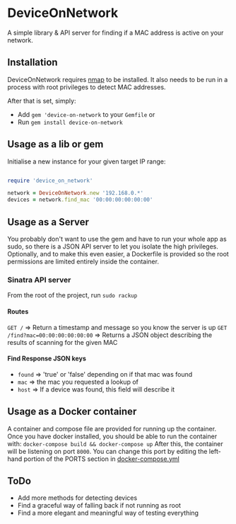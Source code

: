 DeviceOnNetwork
===============

A simple library & API server for finding if a MAC address is active on your network.

Installation
------------
DeviceOnNetwork requires [nmap](http://nmap.org/) to be installed.
It also needs to be run in a process with root privileges to detect MAC addresses.

After that is set, simply:
- Add `gem 'device-on-network` to your `Gemfile`
or
- Run `gem install device-on-network`

Usage as a lib or gem
---------------------
Initialise a new instance for your given target IP range:
```ruby

require 'device_on_network'

network = DeviceOnNetwork.new '192.168.0.*'
devices = network.find_mac '00:00:00:00:00:00'

```

Usage as a Server
-----------------
You probably don't want to use the gem and have to run your whole app as sudo, so there is a JSON API server to let you isolate the high privileges. Optionally, and to make this even easier, a Dockerfile is provided so the root permissions are limited entirely inside the container.

### Sinatra API server
From the root of the project, run
`sudo rackup`

#### Routes
`GET /` => Return a timestamp and message so you know the server is up
`GET /find?mac=00:00:00:00:00:00` => Returns a JSON object describing the results of scanning for the given MAC

#### Find Response JSON keys
- `found` => 'true' or 'false' depending on if that mac was found
- `mac` => the mac you requested a lookup of
- `host` => If a device was found, this field will describe it

Usage as a Docker container
---------------------------
A container and compose file are provided for running up the container.
Once you have docker installed, you should be able to run the container with:
`docker-compose build && docker-compose up`
After this, the container will be listening on port `8000`. You can change this port by editing the left-hand portion of the PORTS section in [docker-compose.yml](docker-compose.yml)


ToDo
----
- Add more methods for detecting devices
- Find a graceful way of falling back if not running as root
- Find a more elegant and meaningful way of testing everything

